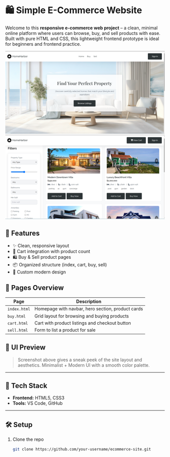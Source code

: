 # 🛍️ Simple E-Commerce Website

Welcome to this **responsive e-commerce web project** – a clean, minimal online platform where users can browse, buy, and sell products with ease. Built with pure HTML and CSS, this lightweight frontend prototype is ideal for beginners and frontend practice.

![Preview](./site1.png)
![Preview](./site2.png)

## 🚀 Features

- ✨ Clean, responsive layout
- 🛒 Cart integration with product count
- 🛍️ Buy & Sell product pages
- 📦 Organized structure (index, cart, buy, sell)
- 🎨 Custom modern design

## 📁 Pages Overview

| Page | Description |
|------|-------------|
| `index.html` | Homepage with navbar, hero section, product cards |
| `buy.html` | Grid layout for browsing and buying products |
| `cart.html` | Cart with product listings and checkout button |
| `sell.html` | Form to list a product for sale |

## 📸 UI Preview

> Screenshot above gives a sneak peek of the site layout and aesthetics. Minimalist + Modern UI with a smooth color palette.

---

## 🧠 Tech Stack

- **Frontend:** HTML5, CSS3
- **Tools:** VS Code, GitHub

---

## 🛠️ Setup

1. Clone the repo  
   ```bash
   git clone https://github.com/your-username/ecommerce-site.git
